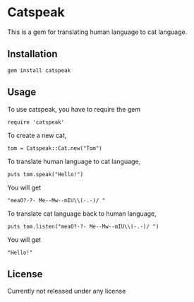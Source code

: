 # Catspeak

This is a gem for translating human language to cat language.

## Installation

    gem install catspeak

## Usage

To use catspeak, you have to require the gem

    require 'catspeak'

To create a new cat,

    tom = Catspeak::Cat.new("Tom")

To translate human language to cat language,

    puts tom.speak("Hello!")

You will get

    "meaO?-?- Me--Mw--mIU\\(-.-)/ "

To translate cat language back to human language,

    puts tom.listen("meaO?-?- Me--Mw--mIU\\(-.-)/ ")

You will get

    "Hello!"


## License

Currently not released under any license